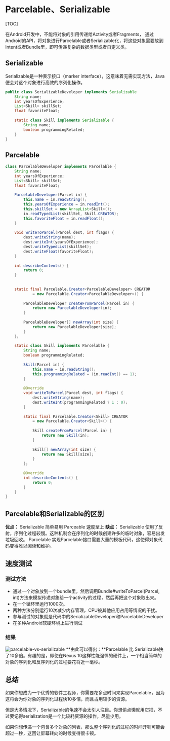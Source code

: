 # Parcelable、Serializable
[TOC]

在Android开发中，不能将对象的引用传递给Activity或者Fragments，
通过Android的API，将对象进行Parcelable或者Serializable化，将这些对象需要放到Intent或者Bundle里，即可传递复杂的数据类型或者自定义类。



## Serializable

Serializable是一种表示接口（marker interface），这意味着无需实现方法，Java便会对这个对象进行高效的序列化操作。
```java
public class SerializableDeveloper implements Serializable
    String name;
    int yearsOfExperience;
    List<Skill> skillSet;
    float favoriteFloat;
 
    static class Skill implements Serializable {
        String name;
        boolean programmingRelated;
    }
}
```



## Parcelable

```java
class ParcelableDeveloper implements Parcelable {
    String name;
    int yearsOfExperience;
    List<Skill> skillSet;
    float favoriteFloat;
 
    ParcelableDeveloper(Parcel in) {
        this.name = in.readString();
        this.yearsOfExperience = in.readInt();
        this.skillSet = new ArrayList<Skill>();
        in.readTypedList(skillSet, Skill.CREATOR);
        this.favoriteFloat = in.readFloat();
    }
 
    void writeToParcel(Parcel dest, int flags) {
        dest.writeString(name);
        dest.writeInt(yearsOfExperience);
        dest.writeTypedList(skillSet);
        dest.writeFloat(favoriteFloat);
    }
 
    int describeContents() {
        return 0;
    }
 
 
    static final Parcelable.Creator<ParcelableDeveloper> CREATOR
            = new Parcelable.Creator<ParcelableDeveloper>() {
 
        ParcelableDeveloper createFromParcel(Parcel in) {
            return new ParcelableDeveloper(in);
        }
 
        ParcelableDeveloper[] newArray(int size) {
            return new ParcelableDeveloper[size];
        }
    };
 
    static class Skill implements Parcelable {
        String name;
        boolean programmingRelated;
 
        Skill(Parcel in) {
            this.name = in.readString();
            this.programmingRelated = (in.readInt() == 1);
        }
 
        @Override
        void writeToParcel(Parcel dest, int flags) {
            dest.writeString(name);
            dest.writeInt(programmingRelated ? 1 : 0);
        }
 
        static final Parcelable.Creator<Skill> CREATOR
            = new Parcelable.Creator<Skill>() {
 
            Skill createFromParcel(Parcel in) {
                return new Skill(in);
            }
 
            Skill[] newArray(int size) {
                return new Skill[size];
            }
        };
 
        @Override
        int describeContents() {
            return 0;
        }
    }
}
```



## Parcelable和Serializable的区别

**优点：**
Serializable 简单易用
Parceable 速度至上
**缺点：**
Serializable 使用了反射，序列化过程较慢。这种机制会在序列化的时候创建许多的临时对象，容易出发垃圾回收。
Parcelable 实现Parcelable接口需要大量的模板代码，这使得对象代码变得难以阅读和维护。



## 速度测试

### 测试方法
- 通过一个对象放到一个bundle里，然后调用Bundle#writeToParcel(Parcel, int)方法来模拟传递对象给一个activity的过程，然后再把这个对象取出来。
- 在一个循环里运行1000次。
- 两种方法分别运行10次减少内存管理，CPU被其他应用占用等情况的干扰。
- 参与测试的对象就是代码中的SerializableDeveloper和ParcelableDeveloper
- 在多种Android软硬环境上进行测试

### 结果
![parcelable-vs-serializable](./parcelable-vs-serializable-e1366334109758.png)
**由此可以得出：**Parcelable 比 Serializable快了10多倍。有趣的是，即使在Nexus 10这样性能强悍的硬件上，一个相当简单的对象的序列化和反序列化的过程要花将近一毫秒。



## 总结

如果你想成为一个优秀的软件工程师，你需要花多点时间来实现Parcelable，因为这将会为你对象的序列化过程快10多倍，而且占用较少的资源。

但是大多情况下，Serializable的龟速不会太引人注目。你想偷点懒就用它把，不过要记得serialization是一个比较耗资源的操作，尽量少用。

如果你想传递一个包含多个对象的列表，那么整个序列化的过程的时间开销可能会超过一秒，这回让屏幕转向的时候变得很卡顿。

